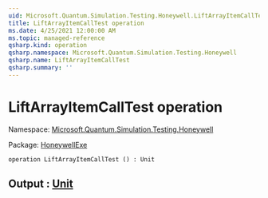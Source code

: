 ```yaml
---
uid: Microsoft.Quantum.Simulation.Testing.Honeywell.LiftArrayItemCallTest
title: LiftArrayItemCallTest operation
ms.date: 4/25/2021 12:00:00 AM
ms.topic: managed-reference
qsharp.kind: operation
qsharp.namespace: Microsoft.Quantum.Simulation.Testing.Honeywell
qsharp.name: LiftArrayItemCallTest
qsharp.summary: ''
---
```


# LiftArrayItemCallTest operation

Namespace: [Microsoft.Quantum.Simulation.Testing.Honeywell](xref:Microsoft.Quantum.Simulation.Testing.Honeywell)

Package: [HoneywellExe](https://nuget.org/packages/HoneywellExe)




```qsharp
operation LiftArrayItemCallTest () : Unit
```


## Output : [Unit](xref:microsoft.quantum.qsharp.valueliterals#unit-literal)

